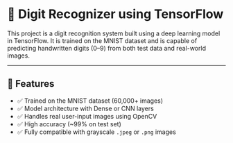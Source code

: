 # 🧠 Digit Recognizer using TensorFlow

This project is a digit recognition system built using a deep learning model in TensorFlow. It is trained on the MNIST dataset and is capable of predicting handwritten digits (0–9) from both test data and real-world images.

---

## 📌 Features

- ✅ Trained on the MNIST dataset (60,000+ images)
- ✅ Model architecture with Dense or CNN layers
- ✅ Handles real user-input images using OpenCV
- ✅ High accuracy (~99% on test set)
- ✅ Fully compatible with grayscale `.jpeg` or `.png` images